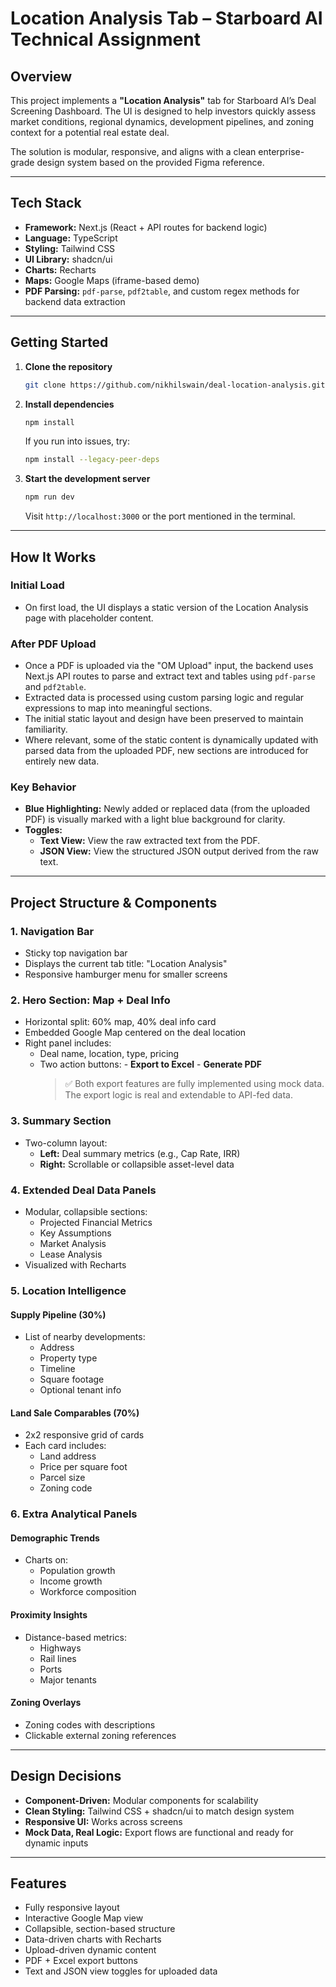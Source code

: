 # Location Analysis Tab – Starboard AI Technical Assignment

## Overview

This project implements a **"Location Analysis"** tab for Starboard AI’s Deal Screening Dashboard. The UI is designed to help investors quickly assess market conditions, regional dynamics, development pipelines, and zoning context for a potential real estate deal.

The solution is modular, responsive, and aligns with a clean enterprise-grade design system based on the provided Figma reference.

---

## Tech Stack

- **Framework:** Next.js (React + API routes for backend logic)
- **Language:** TypeScript
- **Styling:** Tailwind CSS
- **UI Library:** shadcn/ui
- **Charts:** Recharts
- **Maps:** Google Maps (iframe-based demo)
- **PDF Parsing:** `pdf-parse`, `pdf2table`, and custom regex methods for backend data extraction

---

## Getting Started

1. **Clone the repository**

   ```bash
   git clone https://github.com/nikhilswain/deal-location-analysis.git
   ```

2. **Install dependencies**

   ```bash
   npm install
   ```

   If you run into issues, try:

   ```bash
   npm install --legacy-peer-deps
   ```

3. **Start the development server**
   ```bash
   npm run dev
   ```
   Visit `http://localhost:3000` or the port mentioned in the terminal.

---

## How It Works

### Initial Load

- On first load, the UI displays a static version of the Location Analysis page with placeholder content.

### After PDF Upload

- Once a PDF is uploaded via the "OM Upload" input, the backend uses Next.js API routes to parse and extract text and tables using `pdf-parse` and `pdf2table`.
- Extracted data is processed using custom parsing logic and regular expressions to map into meaningful sections.
- The initial static layout and design have been preserved to maintain familiarity.
- Where relevant, some of the static content is dynamically updated with parsed data from the uploaded PDF, new sections are introduced for entirely new data.

### Key Behavior

- **Blue Highlighting:** Newly added or replaced data (from the uploaded PDF) is visually marked with a light blue background for clarity.
- **Toggles:**
  - **Text View:** View the raw extracted text from the PDF.
  - **JSON View:** View the structured JSON output derived from the raw text.

---

## Project Structure & Components

### 1. Navigation Bar

- Sticky top navigation bar
- Displays the current tab title: "Location Analysis"
- Responsive hamburger menu for smaller screens

### 2. Hero Section: Map + Deal Info

- Horizontal split: 60% map, 40% deal info card
- Embedded Google Map centered on the deal location
- Right panel includes:
  - Deal name, location, type, pricing
  - Two action buttons: - **Export to Excel** - **Generate PDF**
    > ✅ Both export features are fully implemented using mock data. The export logic is real and extendable to API-fed data.

### 3. Summary Section

- Two-column layout:
  - **Left:** Deal summary metrics (e.g., Cap Rate, IRR)
  - **Right:** Scrollable or collapsible asset-level data

### 4. Extended Deal Data Panels

- Modular, collapsible sections:
  - Projected Financial Metrics
  - Key Assumptions
  - Market Analysis
  - Lease Analysis
- Visualized with Recharts

### 5. Location Intelligence

#### Supply Pipeline (30%)

- List of nearby developments:
  - Address
  - Property type
  - Timeline
  - Square footage
  - Optional tenant info

#### Land Sale Comparables (70%)

- 2x2 responsive grid of cards
- Each card includes:
  - Land address
  - Price per square foot
  - Parcel size
  - Zoning code

### 6. Extra Analytical Panels

#### Demographic Trends

- Charts on:
  - Population growth
  - Income growth
  - Workforce composition

#### Proximity Insights

- Distance-based metrics:
  - Highways
  - Rail lines
  - Ports
  - Major tenants

#### Zoning Overlays

- Zoning codes with descriptions
- Clickable external zoning references

---

## Design Decisions

- **Component-Driven:** Modular components for scalability
- **Clean Styling:** Tailwind CSS + shadcn/ui to match design system
- **Responsive UI:** Works across screens
- **Mock Data, Real Logic:** Export flows are functional and ready for dynamic inputs

---

## Features

- Fully responsive layout
- Interactive Google Map view
- Collapsible, section-based structure
- Data-driven charts with Recharts
- Upload-driven dynamic content
- PDF + Excel export buttons
- Text and JSON view toggles for uploaded data
